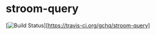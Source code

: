 # stroom-query

[![Build Status](https://travis-ci.org/gchq/stroom-query.svg?branch=master)][https://travis-ci.org/gchq/stroom-query]
